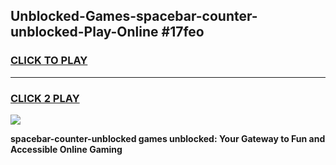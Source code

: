 
## Unblocked-Games-spacebar-counter-unblocked-Play-Online #17feo
<h3>
<a href="https://news.freeplayer.one?title=spacebar-counter-unblocked&ref=3">CLICK TO PLAY</a></h3>
<hr>

<h3>
<a href="https://news.freeplayer.one?title=spacebar-counter-unblocked&ref=3">CLICK 2 PLAY</a>
  
</h3>

<a href="https://news.freeplayer.one?title=spacebar-counter-unblocked&ref=3"><img src="https://clearcache.store/games.png"></a>


**spacebar-counter-unblocked games unblocked: Your Gateway to Fun and Accessible Online Gaming**
